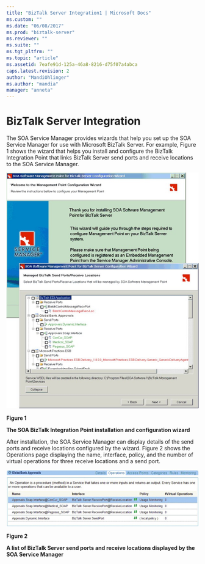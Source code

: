 ```yaml
---
title: "BizTalk Server Integration1 | Microsoft Docs"
ms.custom: ""
ms.date: "06/08/2017"
ms.prod: "biztalk-server"
ms.reviewer: ""
ms.suite: ""
ms.tgt_pltfrm: ""
ms.topic: "article"
ms.assetid: 7eafe91d-125a-46a8-8216-d75f07a4abca
caps.latest.revision: 2
author: "MandiOhlinger"
ms.author: "mandia"
manager: "anneta"
---
```

# BizTalk Server Integration
The SOA Service Manager provides wizards that help you set up the SOA Service Manager for use with Microsoft BizTalk Server. For example, Figure 1 shows the wizard that helps you install and configure the BizTalk Integration Point that links BizTalk Server send ports and receive locations to the SOA Service Manager.  
  
 ![SOA BizTalk Integration Point](../esb-toolkit/media/ch9-soabiztalkintegrationpoint.jpg "Ch9-SOABizTalkIntegrationPoint")  
  
 **Figure 1**  
  
 **The SOA BizTalk Integration Point installation and configuration wizard**  
  
 After installation, the SOA Service Manager can display details of the send ports and receive locations configured by the wizard. Figure 2 shows the Operations page displaying the name, interface, policy, and the number of virtual operations for three receive locations and a send port.  
  
 ![Operations Page](../esb-toolkit/media/ch9-operationspage.gif "Ch9-OperationsPage")  
  
 **Figure 2**  
  
 **A list of BizTalk Server send ports and receive locations displayed by the SOA Service Manager**